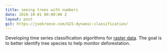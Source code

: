 ```yaml
---
title: seeing trees with numbers
date: 2018-10-01 00:00:00 Z
layout: post
git: https://joekroese.com/GIS-dynamic-classification/
---
```


Developing time series classification algorithms for [raster data](https://docs.qgis.org/2.18/en/docs/gentle_gis_introduction/raster_data.html). The goal is to better identify tree species to help monitor deforestation.